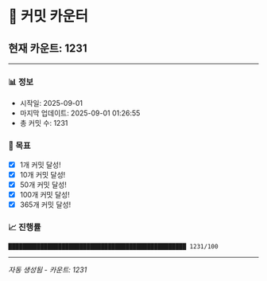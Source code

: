 # 🔢 커밋 카운터

## 현재 카운트: 1231

---

### 📊 정보
- 시작일: 2025-09-01
- 마지막 업데이트: 2025-09-01 01:26:55
- 총 커밋 수: 1231

### 🎯 목표
- [x] 1개 커밋 달성!
- [x] 10개 커밋 달성!
- [x] 50개 커밋 달성!
- [x] 100개 커밋 달성!
- [x] 365개 커밋 달성!

### 📈 진행률
```
██████████████████████████████████████████████████ 1231/100
```

---
*자동 생성됨 - 카운트: 1231*

